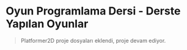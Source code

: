 # Oyun Programlama Dersi - Derste Yapılan Oyunlar


> Platformer2D proje dosyaları eklendi, proje devam ediyor.
